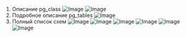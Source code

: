 1. Описание pg_class
![Image](https://user-images.githubusercontent.com/113884916/207254746-7c1680a8-934b-45da-a697-9d84c533d980.png)
![Image](https://user-images.githubusercontent.com/113884916/207254748-904d5c8e-89dc-4b0f-87f7-7a28ff50c286.png)
2. Подробное описание pg_tables
![Image](https://user-images.githubusercontent.com/113884916/207254749-b501544c-f4cc-4c57-8f87-8dec94ce36fb.png)
3. Полный список схем
![Image](https://user-images.githubusercontent.com/113884916/207254747-3c49d3b1-088e-47ee-ba1f-3df6b1f1c1f3.png)
![Image](https://user-images.githubusercontent.com/113884916/207254751-1291432c-f3bd-4185-81dc-952671b8668c.png)
![Image](https://user-images.githubusercontent.com/113884916/207254752-3a71e00d-69ed-4cbb-aa09-869a26e3fba7.png)
![Image](https://user-images.githubusercontent.com/113884916/207254753-12d705a8-bf62-43be-bc99-3b592cff6170.png)
![Image](https://user-images.githubusercontent.com/113884916/207254754-819b2ffa-b058-4adb-9740-f1add0e1af62.png)
![Image](https://user-images.githubusercontent.com/113884916/207254750-9b569c33-6452-462e-8f4b-a5dc60d87de4.png)